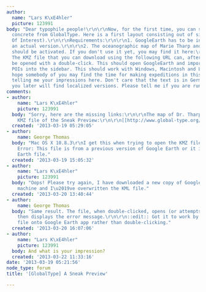 ```yaml
---
author:
  name: "Lars K\xE4hler"
  picture: 123991
body: "Dear typophile people!\r\n\r\nNow, for the first time, you can see something
  concrete from GlobalType. Here is a first layout consisting out of six POIs (Points
  Of Interest).\r\n\r\nRequirements:\r\n\r\n1. GoogleEarth has to be installed in
  an actual version.\r\n\r\n2. The oceanographic map of Marie Tharp and H. C. Berann
  should be activated. If you don't use it yet, you may find it here:\r\n\r\n<http://www.google.de/gadgets/directory?synd=earth&hl=de&preview=on&cat=terrain_elevation&id=896376123364>\r\n\r\n3.
  The KMZ file that you can download using the following URL can, after the download,
  be opened with a double-click. This should open GoogleEarth and imports the GlobalType
  POIs into the sidebar. This should work with Windows, Macintosh and Linux.\r\n\r\n<http://www.global-type.org/fileadmin/user_upload/GoogleEarth/GlobalType.kmz>\r\n\r\nI
  hope somebody of you may find the time for making expeditions in this collection,
  telling me your impressions here. Don't care that the text is in German language,
  you later will find localized versions. Please tell me if you are running into problems."
comments:
- author:
    name: "Lars K\xE4hler"
    picture: 123991
  body: "Sorry, here are the missing links:\r\n\r\nThe map of Dr. Tharp and Berann:\r\n\r\n[[http://www.google.de/gadgets/directory?synd=earth&hl=de&preview=on&cat=terrain_elevation&id=896376123364]]\r\n\r\nThe
    KMZ file of the Sneak Preview:\r\n\r\n[[http://www.global-type.org/fileadmin/user_upload/GoogleEarth/GlobalType.kmz]]"
  created: '2013-03-19 05:29:05'
- author:
    name: George Thomas
  body: "Mac OS X 10.8.3\r\nI get this when trying to open the KMZ file:\r\n\r\nFile
    Error: This file is from a previous version of Google Earth or it is not a Google
    Earth file."
  created: '2013-03-19 15:05:32'
- author:
    name: "Lars K\xE4hler"
    picture: 123991
  body: "Oops! Please try again, I have downloaded a new copy of GoogleEarth on my
    machine and I\u2019ve overwritten the KML file."
  created: '2013-03-20 13:40:44'
- author:
    name: George Thomas
  body: "Same result. The file, when double-clicked, opens (or attempts to) in PhotoShop,
    then displays the error message.\r\n\r\n::edit:: Got it to work by dropping the
    file onto Google Earth app rather than double-clicking."
  created: '2013-03-20 16:07:06'
- author:
    name: "Lars K\xE4hler"
    picture: 123991
  body: And what is your impression?
  created: '2013-03-22 11:33:16'
date: '2013-03-19 05:21:56'
node_type: forum
title: '[GlobalType] A Sneak Preview'

---
```

